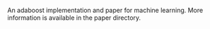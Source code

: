 An adaboost implementation and paper for machine learning. More information is available in the paper directory.
